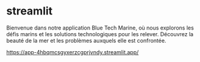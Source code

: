 # streamlit
Bienvenue dans notre application Blue Tech Marine, où nous explorons les défis marins et les solutions technologiques pour les relever. Découvrez la beauté de la mer et les problèmes auxquels elle est confrontée.

https://app-4hbqmcsgyxerzcgprjvndy.streamlit.app/
